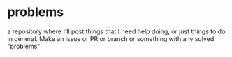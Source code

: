 # problems
a repository where I'll post things that I need help doing, or just things to do in general. Make an issue or PR or branch or something with any solved "problems"
